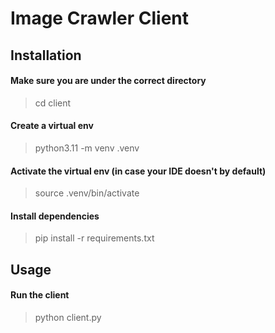 # Image Crawler Client

## Installation
#### Make sure you are under the correct directory
> cd client

#### Create a virtual env
> python3.11 -m venv .venv

#### Activate the virtual env (in case your IDE doesn't by default)
> source .venv/bin/activate

#### Install dependencies
> pip install -r requirements.txt

## Usage

#### Run the client
> python client.py
